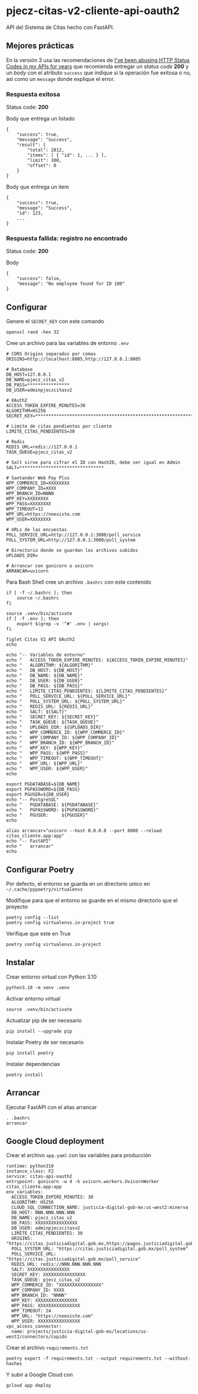 # pjecz-citas-v2-cliente-api-oauth2

API del Sistema de Citas hecho con FastAPI.

## Mejores prácticas

En la versión 3 usa las recomendaciones de [I've been abusing HTTP Status Codes in my APIs for years](https://blog.slimjim.xyz/posts/stop-using-http-codes/) que recomienda entregar un _status code_ **200** y un _body_ con el atributo `success` que indique si la operación fue exitosa o no, asi como un `message` donde explique el error.

### Respuesta exitosa

Status code: **200**

Body que entrega un listado

    {
        "success": true,
        "message": "Success",
        "result": {
            "total": 2812,
            "items": [ { "id": 1, ... } ],
            "limit": 100,
            "offset": 0
        }
    }

Body que entrega un item

    {
        "success": true,
        "message": "Success",
        "id": 123,
        ...
    }

### Respuesta fallida: registro no encontrado

Status code: **200**

Body

    {
        "success": false,
        "message": "No employee found for ID 100"
    }

## Configurar

Genere el `SECRET_KEY` con este comando

    openssl rand -hex 32

Cree un archivo para las variables de entorno `.env`

    # CORS Origins separados por comas
    ORIGINS=http://localhost:8005,http://127.0.0.1:8005

    # Database
    DB_HOST=127.0.0.1
    DB_NAME=pjecz_citas_v2
    DB_PASS=****************
    DB_USER=adminpjeczcitasv2

    # OAuth2
    ACCESS_TOKEN_EXPIRE_MINUTES=30
    ALGORITHM=HS256
    SECRET_KEY=****************************************************************

    # Limite de citas pendientes por cliente
    LIMITE_CITAS_PENDIENTES=30

    # Redis
    REDIS_URL=redis://127.0.0.1
    TASK_QUEUE=pjecz_citas_v2

    # Salt sirve para cifrar el ID con HashID, debe ser igual en Admin
    SALT=********************************

    # Santander Web Pay Plus
    WPP_COMMERCE_ID=XXXXXXXX
    WPP_COMPANY_ID=XXXX
    WPP_BRANCH_ID=NNNN
    WPP_KEY=XXXXXXXX
    WPP_PASS=XXXXXXXX
    WPP_TIMEOUT=12
    WPP_URL=https://noexiste.com
    WPP_USER=XXXXXXXX

    # URLs de las encuestas
    POLL_SERVICE_URL=http://127.0.0.1:3000/poll_service
    POLL_SYSTEM_URL=http://127.0.0.1:3000/poll_system

    # Directorio donde se guardan los archivos subidos
    UPLOADS_DIR=

    # Arrancar con gunicorn o uvicorn
    ARRANCAR=uvicorn

Para Bash Shell cree un archivo `.bashrc` con este contenido

    if [ -f ~/.bashrc ]; then
        source ~/.bashrc
    fi

    source .venv/bin/activate
    if [ -f .env ]; then
        export $(grep -v '^#' .env | xargs)
    fi

    figlet Citas V2 API OAuth2
    echo

    echo "-- Variables de entorno"
    echo "   ACCESS_TOKEN_EXPIRE_MINUTES: ${ACCESS_TOKEN_EXPIRE_MINUTES}"
    echo "   ALGORITHM: ${ALGORITHM}"
    echo "   DB_HOST: ${DB_HOST}"
    echo "   DB_NAME: ${DB_NAME}"
    echo "   DB_USER: ${DB_USER}"
    echo "   DB_PASS: ${DB_PASS}"
    echo "   LIMITE_CITAS_PENDIENTES: ${LIMITE_CITAS_PENDIENTES}"
    echo "   POLL_SERVICE_URL: ${POLL_SERVICE_URL}"
    echo "   POLL_SYSTEM_URL: ${POLL_SYSTEM_URL}"
    echo "   REDIS_URL: ${REDIS_URL}"
    echo "   SALT: ${SALT}"
    echo "   SECRET_KEY: ${SECRET_KEY}"
    echo "   TASK_QUEUE: ${TASK_QUEUE}"
    echo "   UPLOADS_DIR: ${UPLOADS_DIR}"
    echo "   WPP_COMMERCE_ID: ${WPP_COMMERCE_ID}"
    echo "   WPP_COMPANY_ID: ${WPP_COMPANY_ID}"
    echo "   WPP_BRANCH_ID: ${WPP_BRANCH_ID}"
    echo "   WPP_KEY: ${WPP_KEY}"
    echo "   WPP_PASS: ${WPP_PASS}"
    echo "   WPP_TIMEOUT: ${WPP_TIMEOUT}"
    echo "   WPP_URL: ${WPP_URL}"
    echo "   WPP_USER: ${WPP_USER}"
    echo

    export PGDATABASE=${DB_NAME}
    export PGPASSWORD=${DB_PASS}
    export PGUSER=${DB_USER}
    echo "-- PostgreSQL"
    echo "   PGDATABASE: ${PGDATABASE}"
    echo "   PGPASSWORD: ${PGPASSWORD}"
    echo "   PGUSER:     ${PGUSER}"
    echo

    alias arrancar="uvicorn --host 0.0.0.0 --port 8080 --reload citas_cliente.app:app"
    echo "-- FastAPI"
    echo "   arrancar"
    echo

## Configurar Poetry

Por defecto, el entorno se guarda en un directorio unico en `~/.cache/pypoetry/virtualenvs`

Modifique para que el entorno se guarde en el mismo directorio que el proyecto

    poetry config --list
    poetry config virtualenvs.in-project true

Verifique que este en True

    poetry config virtualenvs.in-project

## Instalar

Crear entorno virtual con Python 3.10

    python3.10 -m venv .venv

Activar entorno virtual

    source .venv/bin/activate

Actualizar pip de ser necesario

    pip install --upgrade pip

Instalar Poetry de ser necesario

    pip install poetry

Instalar dependencias

    poetry install

## Arrancar

Ejecutar FastAPI con el alias arrancar

    . .bashrc
    arrancar

## Google Cloud deployment

Crear el archivo `app.yaml` con las variables para producción

    runtime: python310
    instance_class: F2
    service: citas-api-oauth2
    entrypoint: gunicorn -w 4 -k uvicorn.workers.UvicornWorker citas_cliente.app:app
    env_variables:
      ACCESS_TOKEN_EXPIRE_MINUTES: 30
      ALGORITHM: HS256
      CLOUD_SQL_CONNECTION_NAME: justicia-digital-gob-mx:us-west2:minerva
      DB_HOST: NNN.NNN.NNN.NNN
      DB_NAME: pjecz_citas_v2
      DB_PASS: XXXXXXXXXXXXXXXX
      DB_USER: adminpjeczcitasv2
      LIMITE_CITAS_PENDIENTES: 30
      ORIGINS: "https://citas.justiciadigital.gob.mx,https://pagos.justiciadigital.gob.mx"
      POLL_SYSTEM_URL: "https://citas.justiciadigital.gob.mx/poll_system"
      POLL_SERVICE_URL: "https://citas.justiciadigital.gob.mx/poll_service"
      REDIS_URL: redis://NNN.NNN.NNN.NNN
      SALT: XXXXXXXXXXXXXXXX
      SECRET_KEY: XXXXXXXXXXXXXXXX
      TASK_QUEUE: pjecz_citas_v2
      WPP_COMMERCE_ID: "XXXXXXXXXXXXXXXX"
      WPP_COMPANY_ID: XXXX
      WPP_BRANCH_ID: "NNNN"
      WPP_KEY: XXXXXXXXXXXXXXXX
      WPP_PASS: XXXXXXXXXXXXXXXX
      WPP_TIMEOUT: 24
      WPP_URL: "https://noexiste.com"
      WPP_USER: XXXXXXXXXXXXXXXX
    vpc_access_connector:
      name: projects/justicia-digital-gob-mx/locations/us-west2/connectors/cupido

Crear el archivo `requirements.txt`

    poetry export -f requirements.txt --output requirements.txt --without-hashes

Y subir a Google Cloud con

    gcloud app deploy
